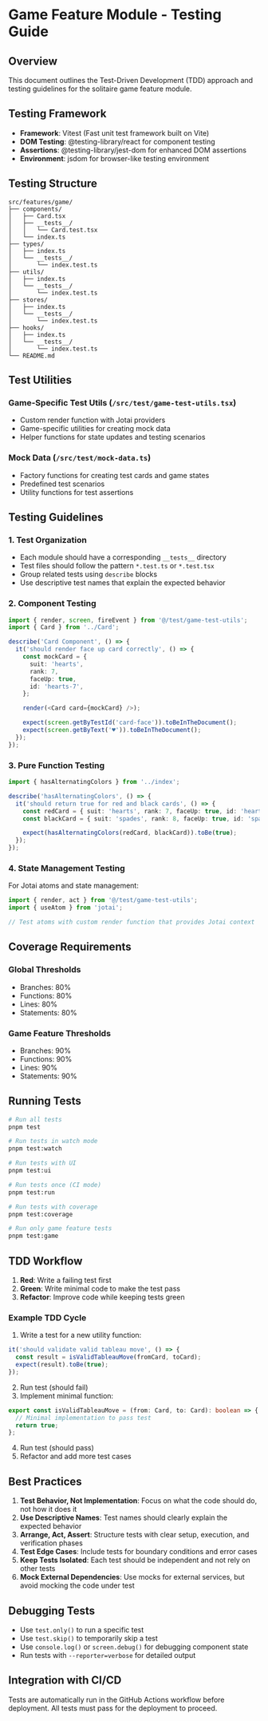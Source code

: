 # Game Feature Module - Testing Guide

## Overview

This document outlines the Test-Driven Development (TDD) approach and testing guidelines for the solitaire game feature module.

## Testing Framework

- **Framework**: Vitest (Fast unit test framework built on Vite)
- **DOM Testing**: @testing-library/react for component testing
- **Assertions**: @testing-library/jest-dom for enhanced DOM assertions
- **Environment**: jsdom for browser-like testing environment

## Testing Structure

```
src/features/game/
├── components/
│   ├── Card.tsx
│   ├── __tests__/
│   │   └── Card.test.tsx
│   └── index.ts
├── types/
│   ├── index.ts
│   └── __tests__/
│       └── index.test.ts
├── utils/
│   ├── index.ts
│   └── __tests__/
│       └── index.test.ts
├── stores/
│   ├── index.ts
│   └── __tests__/
│       └── index.test.ts
├── hooks/
│   ├── index.ts
│   └── __tests__/
│       └── index.test.ts
└── README.md
```

## Test Utilities

### Game-Specific Test Utils (`/src/test/game-test-utils.tsx`)

- Custom render function with Jotai providers
- Game-specific utilities for creating mock data
- Helper functions for state updates and testing scenarios

### Mock Data (`/src/test/mock-data.ts`)

- Factory functions for creating test cards and game states
- Predefined test scenarios
- Utility functions for test assertions

## Testing Guidelines

### 1. Test Organization

- Each module should have a corresponding `__tests__` directory
- Test files should follow the pattern `*.test.ts` or `*.test.tsx`
- Group related tests using `describe` blocks
- Use descriptive test names that explain the expected behavior

### 2. Component Testing

```typescript
import { render, screen, fireEvent } from '@/test/game-test-utils';
import { Card } from '../Card';

describe('Card Component', () => {
  it('should render face up card correctly', () => {
    const mockCard = {
      suit: 'hearts',
      rank: 7,
      faceUp: true,
      id: 'hearts-7',
    };

    render(<Card card={mockCard} />);

    expect(screen.getByTestId('card-face')).toBeInTheDocument();
    expect(screen.getByText('♥')).toBeInTheDocument();
  });
});
```

### 3. Pure Function Testing

```typescript
import { hasAlternatingColors } from '../index';

describe('hasAlternatingColors', () => {
  it('should return true for red and black cards', () => {
    const redCard = { suit: 'hearts', rank: 7, faceUp: true, id: 'hearts-7' };
    const blackCard = { suit: 'spades', rank: 8, faceUp: true, id: 'spades-8' };

    expect(hasAlternatingColors(redCard, blackCard)).toBe(true);
  });
});
```

### 4. State Management Testing

For Jotai atoms and state management:

```typescript
import { render, act } from '@/test/game-test-utils';
import { useAtom } from 'jotai';

// Test atoms with custom render function that provides Jotai context
```

## Coverage Requirements

### Global Thresholds
- Branches: 80%
- Functions: 80%
- Lines: 80%
- Statements: 80%

### Game Feature Thresholds
- Branches: 90%
- Functions: 90%
- Lines: 90%
- Statements: 90%

## Running Tests

```bash
# Run all tests
pnpm test

# Run tests in watch mode
pnpm test:watch

# Run tests with UI
pnpm test:ui

# Run tests once (CI mode)
pnpm test:run

# Run tests with coverage
pnpm test:coverage

# Run only game feature tests
pnpm test:game
```

## TDD Workflow

1. **Red**: Write a failing test first
2. **Green**: Write minimal code to make the test pass
3. **Refactor**: Improve code while keeping tests green

### Example TDD Cycle

1. Write a test for a new utility function:
```typescript
it('should validate valid tableau move', () => {
  const result = isValidTableauMove(fromCard, toCard);
  expect(result).toBe(true);
});
```

2. Run test (should fail)
3. Implement minimal function:
```typescript
export const isValidTableauMove = (from: Card, to: Card): boolean => {
  // Minimal implementation to pass test
  return true;
};
```

4. Run test (should pass)
5. Refactor and add more test cases

## Best Practices

1. **Test Behavior, Not Implementation**: Focus on what the code should do, not how it does it
2. **Use Descriptive Names**: Test names should clearly explain the expected behavior
3. **Arrange, Act, Assert**: Structure tests with clear setup, execution, and verification phases
4. **Test Edge Cases**: Include tests for boundary conditions and error cases
5. **Keep Tests Isolated**: Each test should be independent and not rely on other tests
6. **Mock External Dependencies**: Use mocks for external services, but avoid mocking the code under test

## Debugging Tests

- Use `test.only()` to run a specific test
- Use `test.skip()` to temporarily skip a test
- Use `console.log()` or `screen.debug()` for debugging component state
- Run tests with `--reporter=verbose` for detailed output

## Integration with CI/CD

Tests are automatically run in the GitHub Actions workflow before deployment. All tests must pass for the deployment to proceed.